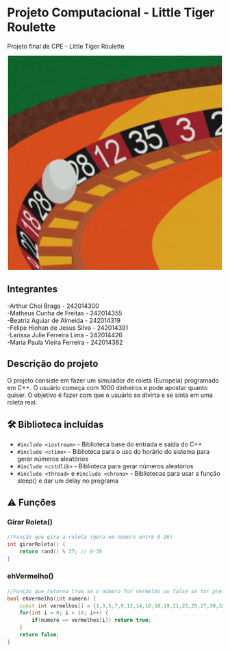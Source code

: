 # Projeto Computacional - Little Tiger Roulette
Projeto final de CPE - Little Tiger Roulette

<p align="center">
  <img src="roleta.gif" width="500" height="500" alt="Gif de uma Roleta">
</p>

## Integrantes
-Arthur Choi Braga - 242014300 <br />
-Matheus Cunha de Freitas - 242014355 <br />
-Beatriz Aguiar de Almeida - 242014319 <br />
-Felipe Hiohan de Jesus Silva - 242014391 <br />
-Larissa Julie Ferreira Lima - 242014426 <br />
-Maria Paula Vieira Ferreira - 242014382 <br />


## Descrição do projeto
O projeto consiste em fazer um simulador de roleta (Europeia) programado em C++. O usuário começa com 1000 dinheiros e pode apostar quanto quiser. O objetivo é fazer com que o usuário se divirta e se sinta em uma roleta real.

## 🛠️ Biblioteca incluídas
- `#include <iostream>` - Biblioteca base do entrada e saída do C++
- `#include <ctime>` - Biblioteca para o uso do horário do sistema para gerar números aleatórios
- `#include <cstdlib>` - Biblioteca para gerar números aleatórios
- `#include <thread>` e `#include <chrono>` - Bibliotecas para usar a função sleep() e dar um delay no programa

## ⚠️ Funções
### Girar Roleta()
```cpp	
//Função que gira a roleta (gera um número entre 0-36)
int girarRoleta() {
	return rand() % 37; // 0-36
}
```
### ehVermelho()
```cpp
//Função que retorna true se o número for vermelho ou false se for preto
bool ehVermelho(int numero) {
	const int vermelhos[] = {1,3,5,7,9,12,14,16,18,19,21,23,25,27,30,32,34,36};
	for(int i = 0; i < 18; i++) {
		if(numero == vermelhos[i]) return true;
	}
	return false;
}
```

